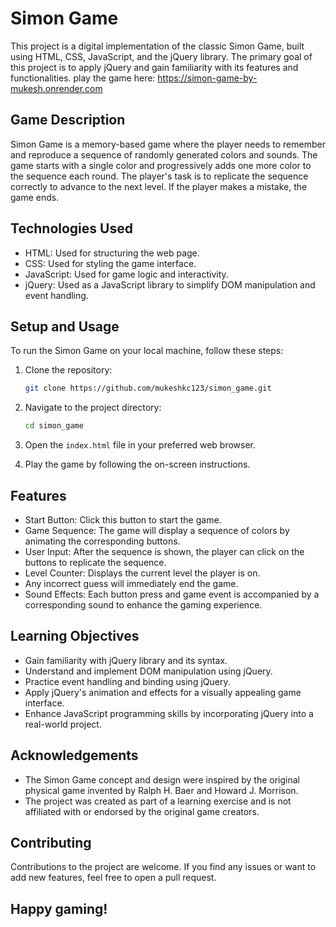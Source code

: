 # Simon Game

This project is a digital implementation of the classic Simon Game, built using HTML, CSS, JavaScript, and the jQuery library. The primary goal of this project is to apply jQuery and gain familiarity with its features and functionalities.
play the game here: https://simon-game-by-mukesh.onrender.com

## Game Description

Simon Game is a memory-based game where the player needs to remember and reproduce a sequence of randomly generated colors and sounds. The game starts with a single color and progressively adds one more color to the sequence each round. The player's task is to replicate the sequence correctly to advance to the next level. If the player makes a mistake, the game ends.

## Technologies Used

- HTML: Used for structuring the web page.
- CSS: Used for styling the game interface.
- JavaScript: Used for game logic and interactivity.
- jQuery: Used as a JavaScript library to simplify DOM manipulation and event handling.

## Setup and Usage

To run the Simon Game on your local machine, follow these steps:

1. Clone the repository:

   ```bash
   git clone https://github.com/mukeshkc123/simon_game.git
   ```

2. Navigate to the project directory:

   ```bash
   cd simon_game
   ```

3. Open the `index.html` file in your preferred web browser.

4. Play the game by following the on-screen instructions.

## Features

- Start Button: Click this button to start the game.
- Game Sequence: The game will display a sequence of colors by animating the corresponding buttons.
- User Input: After the sequence is shown, the player can click on the buttons to replicate the sequence.
- Level Counter: Displays the current level the player is on.
- Any incorrect guess will immediately end the game.
- Sound Effects: Each button press and game event is accompanied by a corresponding sound to enhance the gaming experience.

## Learning Objectives

- Gain familiarity with jQuery library and its syntax.
- Understand and implement DOM manipulation using jQuery.
- Practice event handling and binding using jQuery.
- Apply jQuery's animation and effects for a visually appealing game interface.
- Enhance JavaScript programming skills by incorporating jQuery into a real-world project.

## Acknowledgements

- The Simon Game concept and design were inspired by the original physical game invented by Ralph H. Baer and Howard J. Morrison.
- The project was created as part of a learning exercise and is not affiliated with or endorsed by the original game creators.

## Contributing

Contributions to the project are welcome. If you find any issues or want to add new features, feel free to open a pull request.

## Happy gaming!
